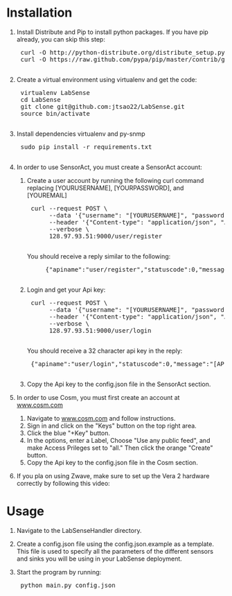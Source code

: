 Installation
============

1. Install Distribute and Pip to install python packages. If you have pip
already, you can skip this step:
    <pre>
    curl -O http://python-distribute.org/distribute_setup.py && sudo python distribute_setup.py
    curl -O https://raw.github.com/pypa/pip/master/contrib/get-pip.py && sudo python get-pip.py
    </pre>

2. Create a virtual environment using virtualenv and get the code:
    <pre>
    virtualenv LabSense
    cd LabSense
    git clone git@github.com:jtsao22/LabSense.git
    source bin/activate
    </pre>

3. Install dependencies virtualenv and py-snmp
    <pre>
    sudo pip install -r requirements.txt
    </pre>

4. In order to use SensorAct, you must create a SensorAct account:

    1. Create a user account by running the following curl command replacing [YOURUSERNAME], [YOURPASSWORD], and [YOUREMAIL]
        <pre>
        curl --request POST \
             --data '{"username": "[YOURUSERNAME]", "password": "[YOURPASSWORD]", "email": "[YOUREMAIL]"}' \
             --header '{"Content-type": "application/json", "Accept": "text/plain"}' \
             --verbose \
             128.97.93.51:9000/user/register
        </pre>

        You should receive a reply similar to the
        following:
        <pre>
            {"apiname":"user/register","statuscode":0,"message":"New Userprofile registered: [YOURUSERNAME]"}
        </pre>

    2. Login and get your Api key:

        <pre>
        curl --request POST \
             --data '{"username": "[YOURUSERNAME]", "password": "[YOURPASSWORD]"}' \
             --header '{"Content-type": "application/json", "Accept": "text/plain"}' \
             --verbose \
             128.97.93.51:9000/user/login
        </pre>

        You should receive a 32 character api key in the reply:
        <pre>
        {"apiname":"user/login","statuscode":0,"message":"[API-KEY]"}
        </pre>
    3. Copy the Api key to the config.json file in the SensorAct section.

5. In order to use Cosm, you must first create an account at www.cosm.com

    1. Navigate to www.cosm.com and follow instructions.
    2. Sign in and click on the "Keys" button on the top right area.
    3. Click the blue "+Key" button.
    4. In the options, enter a Label, Choose "Use any public feed", and make
       Access Prileges set to "all." Then click the orange "Create" button.
    5. Copy the Api key to the config.json file in the Cosm section.

6. If you pla on using Zwave, make sure to set up the Vera 2 hardware correctly
by following this video:


Usage
=====
1. Navigate to the LabSenseHandler directory.

2. Create a config.json file using the config.json.example as a template. This
file is used to specify all the parameters of the different sensors and sinks
you will be using in your LabSense deployment.

3. Start the program by running:
    <pre>
    python main.py config.json
    </pre>
